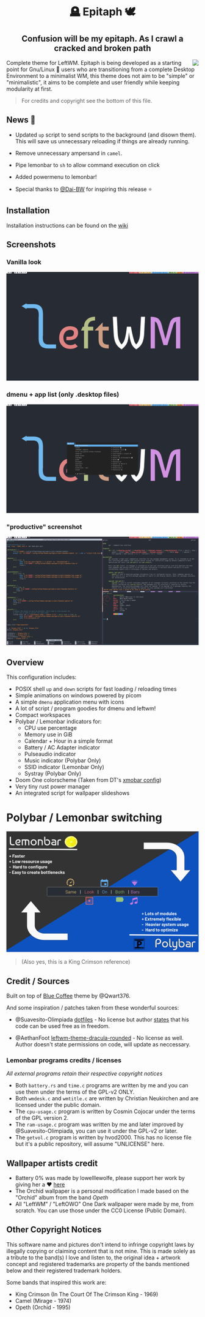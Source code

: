 <div align="center">
  <h1>🪦 Epitaph 🕊</h1>
  <h2>Confusion will be my epitaph. As I crawl a cracked and broken path</h2>
</div>
<img src="https://user-images.githubusercontent.com/24773698/146457499-87a8edca-9701-4a67-92fd-4b383119bc38.png" align="right">

Complete theme for LeftWM. Epitaph is being developed as a starting point
for Gnu/Linux :penguin: users who are transitioning from a complete Desktop Environment to a minimalist WM, this theme does not
aim to be "simple" or "minimalistic", it aims to be complete and user friendly while keeping
modularity at first.

> For credits and copyright see the bottom of this file.

## News :newspaper:

- Updated `up` script to send scripts to the background (and disown them). This will save us unnecessary reloading if things are already running.
- Remove unnecessary ampersand in `camel`.
- Pipe lemonbar to `sh` to allow command execution on click
- Added powermenu to lemonbar!

- Special thanks to [@Dai-BW](https://github.com/Dai-BW) for inspiring this release :star:

## Installation

Installation instructions can be found on the [wiki](https://github.com/VentGrey/Epitaph/wiki)

## Screenshots

### Vanilla look
![01](screenshots/01.png)

### dmenu + app list (only .desktop files)
![02](screenshots/02.png)

### "productive" screenshot
![03](screenshots/03.png)


## Overview

This configuration includes:
- POSIX shell `up` and `down` scripts for fast loading / reloading times
- Simple animations on windows powered by picom
- A simple `dmenu` application menu with icons
- A lot of script / program goodies for dmenu and leftwm!
- Compact workspaces
- Polybar / Lemonbar indicators for:
  - CPU use percentage
  - Memory use in GiB
  - Calendar + Hour in a simple format
  - Battery / AC Adapter indicator
  - Pulseaudio indicator
  - Music indicator (Polybar Only)
  - SSID indicator (Lemonbar Only)
  - Systray (Polybar Only)
- Doom One colorscheme (Taken from DT's [xmobar config](https://gitlab.com/dwt1/dtos-configs/-/blob/main/etc/skel/.config/xmobar/xmobarrc))
- Very tiny rust power manager
- An integrated script for wallpaper slideshows

# Polybar / Lemonbar switching

![NewBars](screenshots/bars.png)

> (Also yes, this is a King Crimson reference)

## Credit / Sources

Built on top of [Blue Coffee](https://github.com/Qwart376/Blue-Coffee) theme by @Qwart376.

And some inspiration / patches taken from these wonderful sources:

- @Suavesito-Olimpiada [dotfiles](https://github.com/Suavesito-Olimpiada/dotfiles) - No license but author [states](https://github.com/Suavesito-Olimpiada/dotfiles/blob/master/README.md?plain=1#L26) that his code can be used free as in freedom.

- @AethanFoot [leftwm-theme-dracula-rounded](https://github.com/AethanFoot/leftwm-theme-dracula-rounded) - No license as well. Author doesn't state permissions on code, will update as neccessary.

### Lemonbar programs credits / licenses

*All external programs retain their respective copyright notices*

- Both `battery.rs` and `time.c` programs are written by me and you can use them under the terms of the GPL-v2 ONLY.
- Both `wmdesk.c` and `wmtitle.c` are written by Christian Neukirchen and are licensed under the public domain.
- The `cpu-usage.c` program is written by Cosmin Cojocar under the terms of the GPL version 2.
- The `ram-usage.c` program was written by me and later improved by @Suavesito-Olimpiada, you can use it under the GPL-v2 or later.
- The `getvol.c` program is written by hvod2000. This has no license file but it's a public repository, will assume "UNLICENSE" here.

## Wallpaper artists credit

- Battery 0% was made by lowelllewolfe, please support her work by giving her a :heart: [here](https://www.instagram.com/lowelllewolfe/)
- The Orchid wallpaper is a personal modification I made based on the "Orchid" album from the band *Opeth*
- All "LeftWM" / "LeftOWO" One Dark wallpaper were made by me, from scratch. You can use those under the CC0 License (Public Domain).

## Other Copyright Notices

This software name and pictures don't intend to infringe copyright laws by illegally copying or claiming content that is not mine. This is made solely as a tribute to the band(s) I love and listen to, the original idea + artwork concept and registered trademarks are property of the bands mentioned below and their registered trademark holders.

Some bands that inspired this work are:
- King Crimson (In The Court Of The Crimson King - 1969)
- Camel (Mirage - 1974)
- Opeth (Orchid - 1995)
